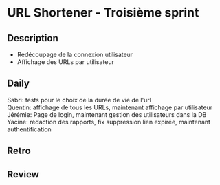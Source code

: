 # URL Shortener - Troisième sprint

## Description 

- Redécoupage de la connexion utilisateur
- Affichage des URLs par utilisateur


## Daily

Sabri: tests pour le choix de la durée de vie de l'url  
Quentin: affichage de tous les URLs, maintenant affichage par utilisateur  
Jérémie: Page de login, maintenant gestion des utilisateurs dans la DB  
Yacine: rédaction des rapports, fix suppression lien expirée, maintenant authentification  

## Retro



## Review


